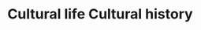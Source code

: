 ---
title: Cultural life Cultural history
longTitle: 'Cultural life, Cultural history'
tags:
- gccommon
use:
- "[[Culture]]"
---